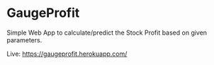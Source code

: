 # GaugeProfit

Simple Web App to calculate/predict the Stock Profit based on given parameters.

Live: https://gaugeprofit.herokuapp.com/

